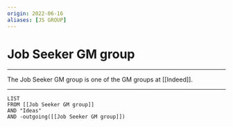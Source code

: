 ```yaml
---
origin: 2022-06-16
aliases: [JS GROUP]
---
```

# Job Seeker GM group
---
The Job Seeker GM group is one of the GM groups at [[Indeed]]. 


---
```dataview
LIST 
FROM [[Job Seeker GM group]]
AND "Ideas"
AND -outgoing([[Job Seeker GM group]])
```

